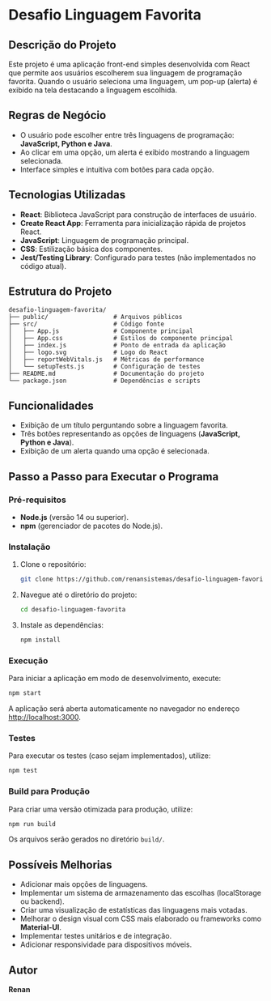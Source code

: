 # Desafio Linguagem Favorita

## Descrição do Projeto
Este projeto é uma aplicação front-end simples desenvolvida com React que permite aos usuários escolherem sua linguagem de programação favorita. Quando o usuário seleciona uma linguagem, um pop-up (alerta) é exibido na tela destacando a linguagem escolhida.

## Regras de Negócio
- O usuário pode escolher entre três linguagens de programação: **JavaScript, Python e Java**.
- Ao clicar em uma opção, um alerta é exibido mostrando a linguagem selecionada.
- Interface simples e intuitiva com botões para cada opção.

## Tecnologias Utilizadas
- **React**: Biblioteca JavaScript para construção de interfaces de usuário.
- **Create React App**: Ferramenta para inicialização rápida de projetos React.
- **JavaScript**: Linguagem de programação principal.
- **CSS**: Estilização básica dos componentes.
- **Jest/Testing Library**: Configurado para testes (não implementados no código atual).

## Estrutura do Projeto
```
desafio-linguagem-favorita/
├── public/                  # Arquivos públicos
├── src/                     # Código fonte
│   ├── App.js               # Componente principal
│   ├── App.css              # Estilos do componente principal
│   ├── index.js             # Ponto de entrada da aplicação
│   ├── logo.svg             # Logo do React
│   ├── reportWebVitals.js   # Métricas de performance
│   └── setupTests.js        # Configuração de testes
├── README.md                # Documentação do projeto
└── package.json             # Dependências e scripts
```

## Funcionalidades
- Exibição de um título perguntando sobre a linguagem favorita.
- Três botões representando as opções de linguagens (**JavaScript, Python e Java**).
- Exibição de um alerta quando uma opção é selecionada.

## Passo a Passo para Executar o Programa

### Pré-requisitos
- **Node.js** (versão 14 ou superior).
- **npm** (gerenciador de pacotes do Node.js).

### Instalação
1. Clone o repositório:
   ```sh
   git clone https://github.com/renansistemas/desafio-linguagem-favorita.git
   ```
2. Navegue até o diretório do projeto:
   ```sh
   cd desafio-linguagem-favorita
   ```
3. Instale as dependências:
   ```sh
   npm install
   ```

### Execução
Para iniciar a aplicação em modo de desenvolvimento, execute:
```sh
npm start
```
A aplicação será aberta automaticamente no navegador no endereço [http://localhost:3000](http://localhost:3000).

### Testes
Para executar os testes (caso sejam implementados), utilize:
```sh
npm test
```

### Build para Produção
Para criar uma versão otimizada para produção, utilize:
```sh
npm run build
```
Os arquivos serão gerados no diretório `build/`.

## Possíveis Melhorias
- Adicionar mais opções de linguagens.
- Implementar um sistema de armazenamento das escolhas (localStorage ou backend).
- Criar uma visualização de estatísticas das linguagens mais votadas.
- Melhorar o design visual com CSS mais elaborado ou frameworks como **Material-UI**.
- Implementar testes unitários e de integração.
- Adicionar responsividade para dispositivos móveis.

## Autor
**Renan**